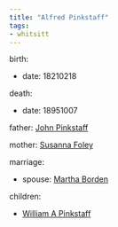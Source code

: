 ```yaml
---
title: "Alfred Pinkstaff"
tags:
- whitsitt
---
```


birth:
  - date: 18210218

death:
  - date: 18951007

father: [John Pinkstaff](John%20Pinkstaff.md)  

mother: [Susanna Foley](Susanna%20Foley.md)

marriage:
  - spouse: [Martha Borden](Martha%20Borden.md)   

children:
  - [William A Pinkstaff](William%20A%20Pinkstaff.md)

